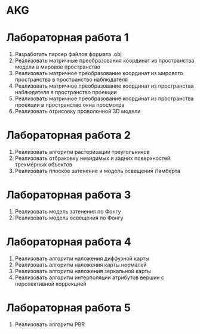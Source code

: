 # AKG

# Лабораторная работа 1
1) Разработать парсер файлов формата .obj
2) Реализовать матричные преобразования координат из пространства модели в мировое пространство
3) Реализовать матричное преобразование координат из мирового пространства в пространство наблюдателя
4) Реализовать матричное преобразование координат из пространства наблюдателя в пространство проекции
5) Реализовать матричное преобразование координат из пространства проекции в пространство окна просмотра
6) Реализовать отрисовку проволочной 3D модели

# Лабораторная работа 2
1) Реализовать алгоритм растеризации треугольников
2) Реализовать отбраковку невидимых и задних поверхностей трехмерных объектов
3) Реализовать плоское затенение и модель освещения Ламберта

# Лабораторная работа 3
1) Реализовать модель затенения по Фонгу
2) Реализовать модель освещения по Фонгу

# Лабораторная работа 4
1) Реализовать алгоритм наложения диффузной карты
2) Реализовать алгоритм наложения карты нормалей
3) Реализовать алгоритм наложения зеркальной карты
4) Реализовать алгоритм интерполяции атрибутов вершин с перспективной коррекцией

# Лабораторная работа 5
1) Реализовать алгоритм PBR
